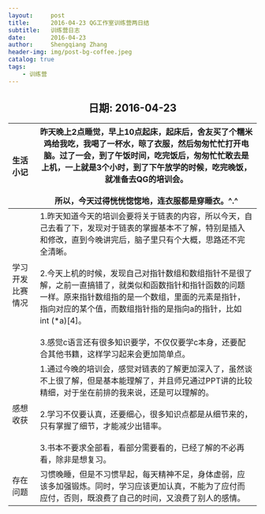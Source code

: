 ```yaml
---
layout:     post
title:      2016-04-23 QG工作室训练营两日结
subtitle:   训练营日志
date:       2016-04-23
author:     Shengqiang Zhang
header-img: img/post-bg-coffee.jpeg
catalog: true
tags:
    - 训练营
---
```




<center><h2>日期: 2016-04-23</h2></center>



| 生活小记         | 昨天晚上2点睡觉，早上10点起床，起床后，舍友买了个糯米鸡给我吃，我喝了一杯水，晾了衣服，然后匆匆忙忙打开电脑。过了一会，到了午饭时间，吃完饭后，匆匆忙忙敢去是上机，一上就是3个小时，到了下午放学的时候，吃完晚饭，就准备去QG的培训会。<br><br>所以，今天过得恍恍惚惚地，连衣服都是穿睡衣。^.^ |
| :--------------- | ------------------------------------------------------------ |
| 学习开发比赛情况 | 1.昨天知道今天的培训会要将关于链表的内容，所以今天，自己去看了下，发现对于链表的掌握基本不了解，特别是插入和修改，直到今晚讲完后，脑子里只有个大概，思路还不完全清晰。 <br/><br/>2.今天上机的时候，发现自己对指针数组和数组指针不是很了解，之前一直搞错了，就类似和函数指针和指针函数的问题一样。原来指针数组指的是一个数组，里面的元素是指针，指向对应的某个值，而数组指针指的是指向a的指针，比如 int (*a)[4]。 <br/><br/>3.感觉c语言还有很多知识要学，不仅仅要学c本身，还要配合其他书籍，这样学习起来会更加简单点。 |
| 感想收获         | 1.通过今晚的培训会，感觉对链表的了解更加深入了，虽然谈不上很了解，但是基本能理解了，并且师兄通过PPT讲的比较精细，对于坐在前排的我来说，还是可以理解的。<br/><br/>2.学习不仅要认真，还要细心，很多知识点都是从细节来的，只有掌握了细节，才能减少出错率。<br/><br/>3.书本不要求全部看，看部分需要看的，已经了解的不必再看，除非是想复习。 |
| 存在问题         | 习惯晚睡，但是不习惯早起，每天精神不足，身体虚弱，应该多加强锻炼。同时，学习应该更加认真，不能为了应付而应付，否则，既浪费了自己的时间，又浪费了别人的感情。 |

